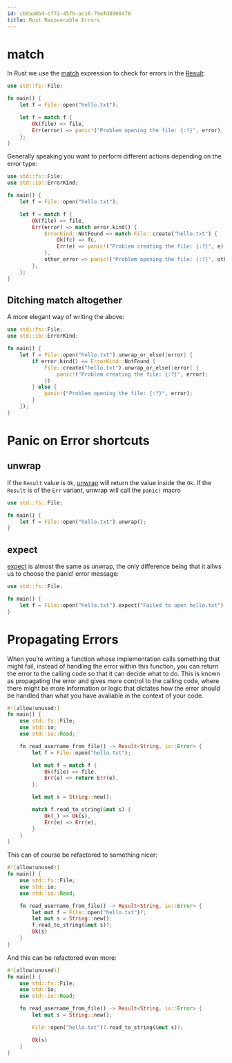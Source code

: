 ```yaml
---
id: cbdaa6b4-cf72-45fb-ac16-79afd8900478
title: Rust Recoverable Errors
---
```


# match

In Rust we use the [match](20201006102934-pattern_syntax) expression to
check for errors in the
[Result](https://doc.rust-lang.org/std/result/enum.Result.html):

``` rust
use std::fs::File;

fn main() {
    let f = File::open("hello.txt");

    let f = match f {
        Ok(file) => file,
        Err(error) => panic!("Problem opening the file: {:?}", error),
    };
}
```

Generally speaking you want to perform different actions depending on
the error type:

``` rust
use std::fs::File;
use std::io::ErrorKind;

fn main() {
    let f = File::open("hello.txt");

    let f = match f {
        Ok(file) => file,
        Err(error) => match error.kind() {
            ErrorKind::NotFound => match File::create("hello.txt") {
                Ok(fc) => fc,
                Err(e) => panic!("Problem creating the file: {:?}", e),
            },
            other_error => panic!("Problem opening the file: {:?}", other_error),
        },
    };
}
```

## Ditching match altogether

A more elegant way of writing the above:

``` rust
use std::fs::File;
use std::io::ErrorKind;

fn main() {
    let f = File::open("hello.txt").unwrap_or_else(|error| {
        if error.kind() == ErrorKind::NotFound {
            File::create("hello.txt").unwrap_or_else(|error| {
                panic!("Problem creating the file: {:?}", error);
            })
        } else {
            panic!("Problem opening the file: {:?}", error);
        }
    });
}
```

# Panic on Error shortcuts

## unwrap

If the `Result` value is `Ok`,
[unwrap](https://doc.rust-lang.org/std/option/enum.Option.html#method.unwrap)
will return the value inside the `Ok`. If the `Result` is of the `Err`
variant, unwrap will call the `panic!` macro

``` rust
use std::fs::File;

fn main() {
    let f = File::open("hello.txt").unwrap();
}
```

## expect

[expect](https://doc.rust-lang.org/std/option/enum.Option.html#method.expect)
is almost the same as unwrap, the only difference being that it allws us
to choose the panic! error message:

``` rust
use std::fs::File;

fn main() {
    let f = File::open("hello.txt").expect("Failed to open hello.txt");
}
```

# Propagating Errors

When you’re writing a function whose implementation calls something that
might fail, instead of handling the error within this function, you can
return the error to the calling code so that it can decide what to do.
This is known as propagating the error and gives more control to the
calling code, where there might be more information or logic that
dictates how the error should be handled than what you have available in
the context of your code.

``` rust
#![allow(unused)]
fn main() {
    use std::fs::File;
    use std::io;
    use std::io::Read;

    fn read_username_from_file() -> Result<String, io::Error> {
        let f = File::open("hello.txt");

        let mut f = match f {
            Ok(file) => file,
            Err(e) => return Err(e),
        };

        let mut s = String::new();

        match f.read_to_string(&mut s) {
            Ok(_) => Ok(s),
            Err(e) => Err(e),
        }
    }
}
```

This can of course be refactored to something nicer:

``` rust
#![allow(unused)]
fn main() {
    use std::fs::File;
    use std::io;
    use std::io::Read;

    fn read_username_from_file() -> Result<String, io::Error> {
        let mut f = File::open("hello.txt")?;
        let mut s = String::new();
        f.read_to_string(&mut s)?;
        Ok(s)
    }
}
```

And this can be refactored even more:

``` rust
#![allow(unused)]
fn main() {
    use std::fs::File;
    use std::io;
    use std::io::Read;

    fn read_username_from_file() -> Result<String, io::Error> {
        let mut s = String::new();

        File::open("hello.txt")?.read_to_string(&mut s)?;

        Ok(s)
    }
}
```
